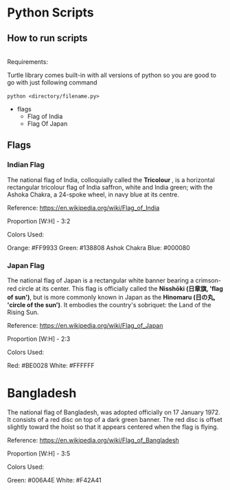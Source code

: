 # Python Scripts

## How to run scripts
<br/>
Requirements:

Turtle library comes built-in with all versions of python so you are good to go with just following command
<br/><br/>
`python <directory/filename.py>`

- flags
    - Flag of India
    - Flag Of Japan

## Flags

### Indian Flag
The national flag of India, colloquially called the <b>Tricolour
</b>, is a horizontal rectangular tricolour flag of India saffron, white and India green; with the Ashoka Chakra, a 24-spoke wheel, in navy blue at its centre.

Reference: https://en.wikipedia.org/wiki/Flag_of_India

Proportion [W:H] - 3:2

Colors Used:

Orange: #FF9933
Green: #138808
Ashok Chakra Blue: #000080


### Japan Flag
The national flag of Japan is a rectangular white banner bearing a crimson-red circle at its center. This flag is officially called the <b>Nisshōki (日章旗, 'flag of sun')</b>, but is more commonly known in Japan as the <b>Hinomaru (日の丸, 'circle of the sun')</b>. It embodies the country's sobriquet: the Land of the Rising Sun.

Reference: https://en.wikipedia.org/wiki/Flag_of_Japan

Proportion [W:H] - 2:3

Colors Used:

Red: #BE0028
White: #FFFFFF


# Bangladesh
The national flag of Bangladesh, was adopted officially on 17 January 1972. It consists of a red disc on top of a dark green banner. The red disc is offset slightly toward the hoist so that it appears centered when the flag is flying.

Reference: https://en.wikipedia.org/wiki/Flag_of_Bangladesh

Proportion [W:H] - 3:5

Colors Used:

Green: #006A4E
White: #F42A41